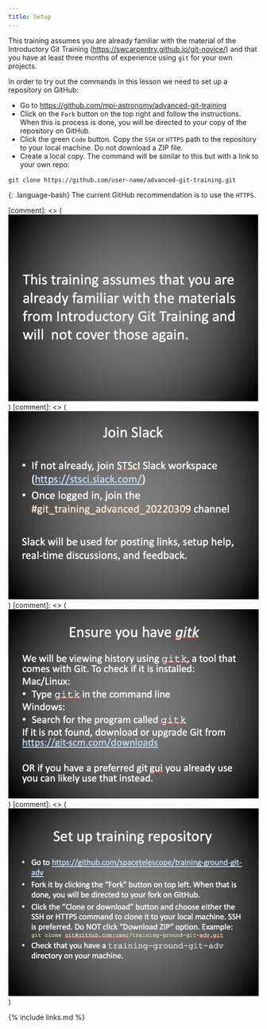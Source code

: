 ```yaml
---
title: Setup
---
```


This training assumes you are already familiar with the material of the Introductory Git Training (https://swcarpentry.github.io/git-novice/) and that you have at least three months of experience using `git` for your own projects.

In order to try out the commands in this lesson we need to set up a repository on GitHub:

- Go to https://github.com/mpi-astronomy/advanced-git-training
- Click on the `Fork` button on the top right and follow the instructions. When this is process is done, you will be directed to your copy of the repository on GitHub.
- Click the green `Code` button. Copy the `SSH` or `HTTPS` path to the repository to your local machine. Do not download a ZIP file.
- Create a local copy. The command will be similar to this but with a link to your own repo:
~~~
git clone https://github.com/user-name/advanced-git-training.git
~~~
{: .language-bash}
The current GitHub recommendation is to use the `HTTPS`.



[comment]: <> (![Setup 1](fig/setup-1.png))
[comment]: <> (![Setup 2](fig/setup-2.png))
[comment]: <> (![Setup 3](fig/setup-3.png))
[comment]: <> (![Setup 4](fig/setup-4.png))



{% include links.md %}
